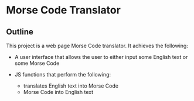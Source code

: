 # Morse Code Translator

## Outline

This project is a web page Morse Code translator. It achieves the following:

- A user interface that allows the user to either input some English text or some Morse Code
- JS functions that perform the following:

  - translates English text into Morse Code
  - Morse Code into English text
